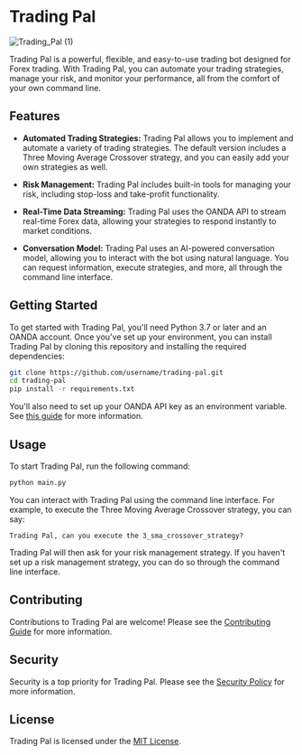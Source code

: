  # Trading Pal 
![Trading_Pal (1)](https://github.com/Deion24x/TradingPal-/assets/128738398/be22d8c6-ded5-4ab0-b643-e04c72cece93)




Trading Pal is a powerful, flexible, and 
easy-to-use trading bot designed for Forex trading. With Trading Pal, you can automate your trading strategies, manage your risk, and monitor your performance, all from the comfort of your own command line.

## Features

- **Automated Trading Strategies:** Trading Pal allows you to implement and automate a variety of trading strategies. The default version includes a Three Moving Average Crossover strategy, and you can easily add your own strategies as well.

- **Risk Management:** Trading Pal includes built-in tools for managing your risk, including stop-loss and take-profit functionality.

- **Real-Time Data Streaming:** Trading Pal uses the OANDA API to stream real-time Forex data, allowing your strategies to respond instantly to market conditions.

- **Conversation Model:** Trading Pal uses an AI-powered conversation model, allowing you to interact with the bot using natural language. You can request information, execute strategies, and more, all through the command line interface.

## Getting Started

To get started with Trading Pal, you'll need Python 3.7 or later and an OANDA account. Once you've set up your environment, you can install Trading Pal by cloning this repository and installing the required dependencies:

```bash
git clone https://github.com/username/trading-pal.git
cd trading-pal
pip install -r requirements.txt
```

You'll also need to set up your OANDA API key as an environment variable. See [this guide](link-to-guide) for more information.

## Usage

To start Trading Pal, run the following command:

```bash
python main.py
```

You can interact with Trading Pal using the command line interface. For example, to execute the Three Moving Average Crossover strategy, you can say:

```
Trading Pal, can you execute the 3_sma_crossover_strategy?
```

Trading Pal will then ask for your risk management strategy. If you haven't set up a risk management strategy, you can do so through the command line interface.

## Contributing

Contributions to Trading Pal are welcome! Please see the [Contributing Guide](link-to-contributing-guide) for more information.

## Security

Security is a top priority for Trading Pal. Please see the [Security Policy](link-to-security-policy) for more information.

## License

Trading Pal is licensed under the [MIT License](link-to-license).
